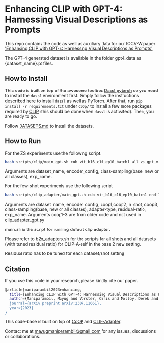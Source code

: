 # Enhancing CLIP with GPT-4: Harnessing Visual Descriptions as Prompts

This repo contains the code as well as auxiliary data for our ICCV-W paper ['Enhancing CLIP with GPT-4: Harnessing Visual Descriptions as Prompts'](https://arxiv.org/abs/2307.11661)


The GPT-4 generated dataset is available in the folder gpt4_data as {dataset_name}.pt files. 



## How to Install
This code is built on top of the awesome toolbox [Dassl.pytorch](https://github.com/KaiyangZhou/Dassl.pytorch) so you need to install the `dassl` environment first. Simply follow the instructions described [here](https://github.com/KaiyangZhou/Dassl.pytorch#installation) to install `dassl` as well as PyTorch. After that, run `pip install -r requirements.txt` under `CoOp/` to install a few more packages required by [CLIP](https://github.com/openai/CLIP) (this should be done when `dassl` is activated). Then, you are ready to go.

Follow [DATASETS.md](DATASETS.md) to install the datasets.

## How to Run
For the ZS experiments use the following script.

```bash
bash scripts/clip/main_gpt.sh cub vit_b16_c16_ep10_batch1 all zs_gpt_v
```
Arguments are dataset_name, encoder_config, class-sampling(base, new or all classes), exp_name.

For the few-shot experiments use the following script

```bash
bash scripts/clip_adapter/main_gpt.sh cub vit_b16_c16_ep10_batch1 end 16 16 False base self_attn 0.2 self0.2_b2n_3-5
```

Arguments are dataset_name, encoder_config, coop1,coop2, n_shot, coop3, class-sampling(base, new or all classes), adapter-type, residual-ratio,  exp_name. Arguments coop1-3 are from older code and not used in clip_adapter_gpt.py

main.sh is the script for running default clip adapter.

Please refer to b2n_adapters.sh for the scripts for all shots and all datasets (with tuned residual ratio) for CLIP-A-self in the base 2 new setting.

Residual ratio has to be tuned for each dataset/shot setting

## Citation
If you use this code in your research, please kindly cite our paper.

```bash
@article{maniparambil2023enhancing,
  title={Enhancing CLIP with GPT-4: Harnessing Visual Descriptions as Prompts},
  author={Maniparambil, Mayug and Vorster, Chris and Molloy, Derek and Murphy, Noel and McGuinness, Kevin and O'Connor, Noel E},
  journal={arXiv preprint arXiv:2307.11661},
  year={2023}
}
```


This code-base is built on top of [CoOP](https://github.com/KaiyangZhou/CoOp) and [CLIP-Adapter](https://github.com/gaopengcuhk/CLIP-Adapter).

Contact me at mayugmaniparambil@gmail.com for any issues, discussions or collaborations.